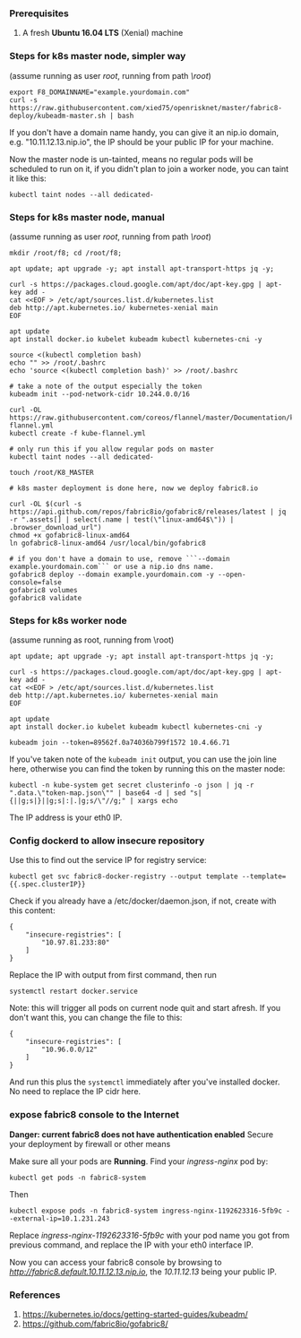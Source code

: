 ### Prerequisites

1. A fresh **Ubuntu 16.04 LTS** (Xenial) machine
  
  
### Steps for k8s master node, simpler way
(assume running as user *root*, running from path *\root*)
```
export F8_DOMAINNAME="example.yourdomain.com"
curl -s https://raw.githubusercontent.com/xied75/openrisknet/master/fabric8-deploy/kubeadm-master.sh | bash
```
If you don't have a domain name handy, you can give it an nip.io domain, e.g. "10.11.12.13.nip.io", the IP should be your public IP for your machine.

Now the master node is un-tainted, means no regular pods will be scheduled to run on it, if you didn't plan to join a worker node, you can taint it like this:
```
kubectl taint nodes --all dedicated-
```
  
  
### Steps for k8s master node, manual

(assume running as user *root*, running from path *\root*)
```
mkdir /root/f8; cd /root/f8;

apt update; apt upgrade -y; apt install apt-transport-https jq -y;

curl -s https://packages.cloud.google.com/apt/doc/apt-key.gpg | apt-key add -
cat <<EOF > /etc/apt/sources.list.d/kubernetes.list
deb http://apt.kubernetes.io/ kubernetes-xenial main
EOF

apt update
apt install docker.io kubelet kubeadm kubectl kubernetes-cni -y

source <(kubectl completion bash)
echo "" >> /root/.bashrc
echo 'source <(kubectl completion bash)' >> /root/.bashrc

# take a note of the output especially the token
kubeadm init --pod-network-cidr 10.244.0.0/16

curl -OL https://raw.githubusercontent.com/coreos/flannel/master/Documentation/kube-flannel.yml
kubectl create -f kube-flannel.yml

# only run this if you allow regular pods on master
kubectl taint nodes --all dedicated-

touch /root/K8_MASTER

# k8s master deployment is done here, now we deploy fabric8.io

curl -OL $(curl -s https://api.github.com/repos/fabric8io/gofabric8/releases/latest | jq -r ".assets[] | select(.name | test(\"linux-amd64$\")) | .browser_download_url")
chmod +x gofabric8-linux-amd64
ln gofabric8-linux-amd64 /usr/local/bin/gofabric8

# if you don't have a domain to use, remove ```--domain example.yourdomain.com``` or use a nip.io dns name.
gofabric8 deploy --domain example.yourdomain.com -y --open-console=false
gofabric8 volumes
gofabric8 validate
```
  
  
### Steps for k8s worker node
(assume running as root, running from \root)
```
apt update; apt upgrade -y; apt install apt-transport-https jq -y;

curl -s https://packages.cloud.google.com/apt/doc/apt-key.gpg | apt-key add -
cat <<EOF > /etc/apt/sources.list.d/kubernetes.list
deb http://apt.kubernetes.io/ kubernetes-xenial main
EOF

apt update
apt install docker.io kubelet kubeadm kubectl kubernetes-cni -y

kubeadm join --token=89562f.0a74036b799f1572 10.4.66.71
```
If you've taken note of the ```kubeadm init``` output, you can use the join line here, otherwise you can find the token by running this on the master node:
```
kubectl -n kube-system get secret clusterinfo -o json | jq -r ".data.\"token-map.json\"" | base64 -d | sed "s|{||g;s|}||g;s|:|.|g;s/\"//g;" | xargs echo
```
The IP address is your eth0 IP.
  
  
### Config dockerd to allow insecure repository

Use this to find out the service IP for registry service:
```
kubectl get svc fabric8-docker-registry --output template --template={{.spec.clusterIP}}
```

Check if you already have a /etc/docker/daemon.json, if not, create with this content:

```
{
    "insecure-registries": [
        "10.97.81.233:80"
    ]
}
```
Replace the IP with output from first command, then run
```
systemctl restart docker.service
```
Note: this will trigger all pods on current node quit and start afresh. If you don't want this, you can change the file to this:
```
{
    "insecure-registries": [
        "10.96.0.0/12"
    ]
}
```
And run this plus the ```systemctl``` immediately after you've installed docker. No need to replace the IP cidr here.
  
  
### expose fabric8 console to the Internet
**Danger: current fabric8 does not have authentication enabled** Secure your deployment by firewall or other means

Make sure all your pods are **Running**. Find your *ingress-nginx* pod by:
```
kubectl get pods -n fabric8-system
```
Then
```
kubectl expose pods -n fabric8-system ingress-nginx-1192623316-5fb9c --external-ip=10.1.231.243
```
Replace *ingress-nginx-1192623316-5fb9c* with your pod name you got from previous command, and replace the IP with your eth0 interface IP.

Now you can access your fabric8 console by browsing to *http://fabric8.default.10.11.12.13.nip.io*, the *10.11.12.13* being your public IP.

  
### References

1. https://kubernetes.io/docs/getting-started-guides/kubeadm/
2. https://github.com/fabric8io/gofabric8/
